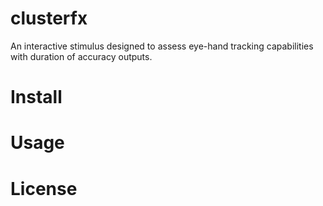 # clusterfx
An interactive stimulus designed to assess eye-hand tracking capabilities with duration of accuracy outputs.
# Install
# Usage
# License
